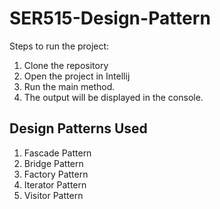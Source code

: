 # SER515-Design-Pattern
Steps to run the project:
1. Clone the repository
2. Open the project in Intellij
3. Run the main method.
4. The output will be displayed in the console.


## Design Patterns Used
1. Fascade Pattern
2. Bridge Pattern
3. Factory Pattern
4. Iterator Pattern
5. Visitor Pattern
